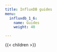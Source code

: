 ```yaml
---
title: InfluxDB guides
menu:
  influxdb_1_6:
    name: Guides
    weight: 40

---
```


{{< children >}}
